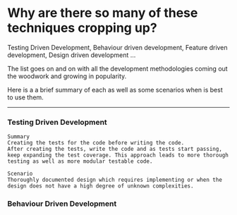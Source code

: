 # Why are there so many of these techniques cropping up?

Testing Driven Development, Behaviour driven development, Feature driven development, Design driven development ...

The list goes on and on with all the development methodologies coming out the woodwork and growing in popularity.

Here is a a brief summary of each as well as some scenarios when is best to use them.

---

### Testing Driven Development
    Summary
    Creating the tests for the code before writing the code.
    After creating the tests, write the code and as tests start passing, keep expanding the test coverage. This approach leads to more thorough testing as well as more modular testable code.

    Scenario
    Thoroughly documented design which requires implementing or when the design does not have a high degree of unknown complexities.

### Behaviour Driven Development
    
